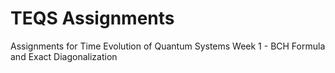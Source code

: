 # TEQS Assignments
Assignments for Time Evolution of Quantum Systems
Week 1 - BCH Formula and Exact Diagonalization 
